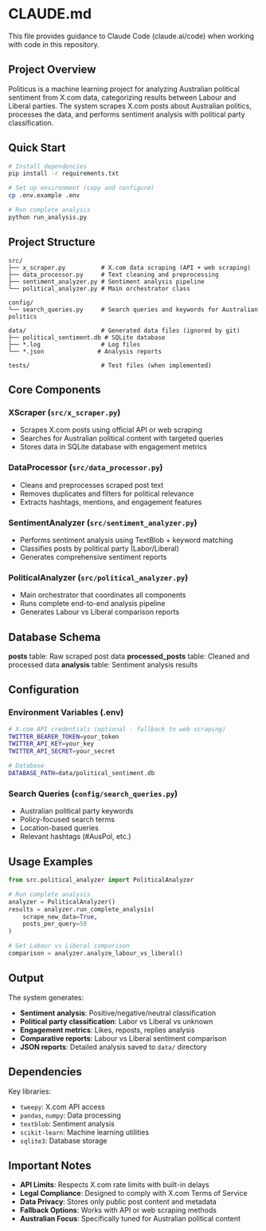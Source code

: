 # CLAUDE.md

This file provides guidance to Claude Code (claude.ai/code) when working with code in this repository.

## Project Overview

Politicus is a machine learning project for analyzing Australian political sentiment from X.com data, categorizing results between Labour and Liberal parties. The system scrapes X.com posts about Australian politics, processes the data, and performs sentiment analysis with political party classification.

## Quick Start

```bash
# Install dependencies
pip install -r requirements.txt

# Set up environment (copy and configure)
cp .env.example .env

# Run complete analysis
python run_analysis.py
```

## Project Structure

```
src/
├── x_scraper.py          # X.com data scraping (API + web scraping)
├── data_processor.py     # Text cleaning and preprocessing
├── sentiment_analyzer.py # Sentiment analysis pipeline
└── political_analyzer.py # Main orchestrator class

config/
└── search_queries.py     # Search queries and keywords for Australian politics

data/                     # Generated data files (ignored by git)
├── political_sentiment.db # SQLite database
├── *.log                 # Log files
└── *.json               # Analysis reports

tests/                    # Test files (when implemented)
```

## Core Components

### XScraper (`src/x_scraper.py`)
- Scrapes X.com posts using official API or web scraping
- Searches for Australian political content with targeted queries
- Stores data in SQLite database with engagement metrics

### DataProcessor (`src/data_processor.py`)
- Cleans and preprocesses scraped post text
- Removes duplicates and filters for political relevance
- Extracts hashtags, mentions, and engagement features

### SentimentAnalyzer (`src/sentiment_analyzer.py`)
- Performs sentiment analysis using TextBlob + keyword matching
- Classifies posts by political party (Labor/Liberal)
- Generates comprehensive sentiment reports

### PoliticalAnalyzer (`src/political_analyzer.py`)
- Main orchestrator that coordinates all components
- Runs complete end-to-end analysis pipeline
- Generates Labour vs Liberal comparison reports

## Database Schema

**posts** table: Raw scraped post data
**processed_posts** table: Cleaned and processed data
**analysis** table: Sentiment analysis results

## Configuration

### Environment Variables (.env)
```bash
# X.com API credentials (optional - fallback to web scraping)
TWITTER_BEARER_TOKEN=your_token
TWITTER_API_KEY=your_key
TWITTER_API_SECRET=your_secret

# Database
DATABASE_PATH=data/political_sentiment.db
```

### Search Queries (`config/search_queries.py`)
- Australian political party keywords
- Policy-focused search terms
- Location-based queries
- Relevant hashtags (#AusPol, etc.)

## Usage Examples

```python
from src.political_analyzer import PoliticalAnalyzer

# Run complete analysis
analyzer = PoliticalAnalyzer()
results = analyzer.run_complete_analysis(
    scrape_new_data=True,
    posts_per_query=50
)

# Get Labour vs Liberal comparison
comparison = analyzer.analyze_labour_vs_liberal()
```

## Output

The system generates:
- **Sentiment analysis**: Positive/negative/neutral classification
- **Political party classification**: Labor vs Liberal vs unknown
- **Engagement metrics**: Likes, reposts, replies analysis
- **Comparative reports**: Labour vs Liberal sentiment comparison
- **JSON reports**: Detailed analysis saved to `data/` directory

## Dependencies

Key libraries:
- `tweepy`: X.com API access
- `pandas`, `numpy`: Data processing
- `textblob`: Sentiment analysis
- `scikit-learn`: Machine learning utilities
- `sqlite3`: Database storage

## Important Notes

- **API Limits**: Respects X.com rate limits with built-in delays
- **Legal Compliance**: Designed to comply with X.com Terms of Service
- **Data Privacy**: Stores only public post content and metadata
- **Fallback Options**: Works with API or web scraping methods
- **Australian Focus**: Specifically tuned for Australian political content